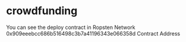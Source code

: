 # crowdfunding

You can see the deploy contract in Ropsten Network 0x909eeebcc686b516498c3b7a41196343e066358d Contract Address